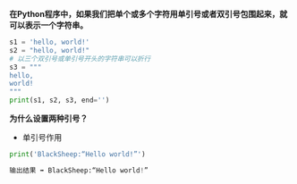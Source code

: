 **在Python程序中，如果我们把单个或多个字符用单引号或者双引号包围起来，就可以表示一个字符串。**
```python
s1 = 'hello, world!'
s2 = "hello, world!"
# 以三个双引号或单引号开头的字符串可以折行
s3 = """
hello, 
world!
"""
print(s1, s2, s3, end='')
```
**为什么设置两种引号？**
- 单引号作用
```python
print('BlackSheep:“Hello world!”')

输出结果 ➡️ BlackSheep:“Hello world!”
```
